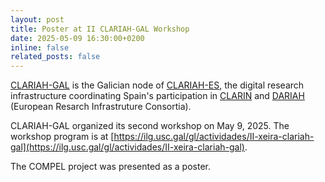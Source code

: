 ```yaml
---
layout: post
title: Poster at II CLARIAH-GAL Workshop
date: 2025-05-09 16:30:00+0200
inline: false
related_posts: false
---
```


[CLARIAH-GAL](https://www.clariah.gal/) is the Galician node of [CLARIAH-ES](https://www.clariah.es/), the digital research infrastructure coordinating Spain's participation in [CLARIN](https://www.clarin.eu/) and [DARIAH](https://www.dariah.eu/) (European Resarch Infrastruture Consortia).

CLARIAH-GAL organized its second workshop on May 9, 2025. The workshop program is at [https://ilg.usc.gal/gl/actividades/II-xeira-clariah-gal](https://ilg.usc.gal/gl/actividades/II-xeira-clariah-gal).

The COMPEL project was presented as a poster.
